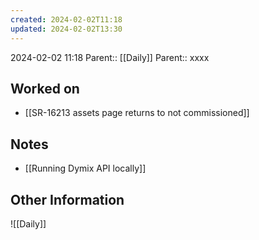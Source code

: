 ```yaml
---
created: 2024-02-02T11:18
updated: 2024-02-02T13:30
---
```

2024-02-02 11:18
Parent:: [[Daily]] 
Parent:: xxxx
## Worked on

- [[SR-16213 assets page returns to not commissioned]]

## Notes

- [[Running Dymix API locally]]

## Other Information

![[Daily]]
